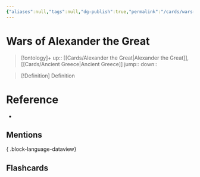 ```yaml
---
{"aliases":null,"tags":null,"dg-publish":true,"permalink":"/cards/wars-of-alexander-the-great/","dgPassFrontmatter":true}
---
```


# Wars of Alexander the Great

> [!ontology]+
> up:: [[Cards/Alexander the Great\|Alexander the Great]], [[Cards/Ancient Greece\|Ancient Greece]]
> jump:: 
> down:: 

> [!Definition] Definition
> 

# Reference
- 

## Mentions

{ .block-language-dataview}

## Flashcards
